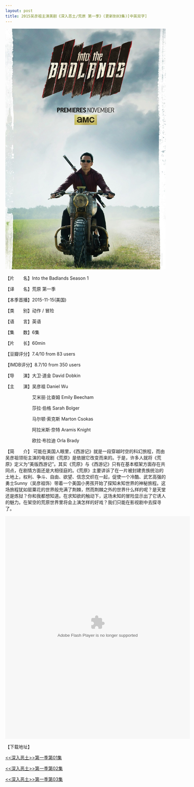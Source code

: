 ```yaml
---
layout: post
title: 2015吴彦祖主演美剧《深入恶土/荒原 第一季》(更新到03集)[中英双字]
---
```



![sret](https://raw.githubusercontent.com/daniel163/daniel163.github.io/master/images/meiju/sret/sret.jpg)

【片　　名】Into the Badlands Season 1

【译　　名】荒原 第一季

【本季首播】2015-11-15(美国)

【类　　别】动作 / 冒险

【语　　言】英语

【集　　数】6集

【片　　长】60min

【豆瓣评分】7.4/10 from 83 users

【IMDB评分】8.7/10 from 350 users

【导　　演】大卫·道金 David Dobkin

【主　　演】吴彦祖 Daniel Wu

　　　　　　艾米丽·比查姆 Emily Beecham

　　　　　　莎拉·伯格 Sarah Bolger

　　　　　　马尔顿·索克斯 Marton Csokas　

　　　　　　阿拉米斯·奈特 Aramis Knight

　　　　　　欧拉·布拉迪 Orla Brady　　　　　　
　

【简　　介】
 可能在美国人眼里，《西游记》就是一段穿越时空的科幻旅程，而由吴彦祖领衔主演的电视剧《荒原》是依据它改变而来的。于是，许多人就将《荒原》定义为“美版西游记”。其实《荒原》与《西游记》只有在基本框架方面存在共同点，在剧情方面还是大相径庭的。《荒原》主要讲诉了在一片被封建贵族统治的土地上，权利、争斗、自由、欲望、信念交织在一起，促使一个冷酷、武艺高强的勇士Sunny（吴彦祖饰）带着一个美国小男孩开始了探知未知世界的神秘旅程。这场旅程犹如罂粟花的世界般充满了荆棘，然而荆棘之外的世界什么样的呢？是天堂还是炼狱？你和我都想知道。在求知欲的触动下，这场未知的冒险显示出了它诱人的魅力。在架空的荒原世界里将会上演怎样的好戏？我们只能在影视剧中去探寻了。



<embed src="http://player.youku.com/player.php/sid/XMTI4Mjc0NDU2MA==/v.swf" allowFullScreen="true" quality="high" width="580" height="700" align="middle" allowScriptAccess="always" type="application/x-shockwave-flash"></embed>



【下载地址】


[<<深入恶土>>第一季第01集](ftp://a:a@dq.dl1234.com:8006/[电影天堂www.dy2018.com]荒原第一季第01集[中英双字].mkv) 


[<<深入恶土>>第一季第02集](ftp://b:b@dq.dl1234.com:8006/[电影天堂www.dy2018.com]荒原第一季第02集[中英双字].mkv)


[<<深入恶土>>第一季第03集](ftp://c:c@dq.dl1234.com:8006/[电影天堂www.dy2018.com]荒原第一季第03集[中英双字].mkv)
